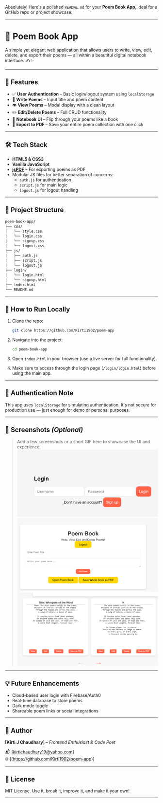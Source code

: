 Absolutely! Here's a polished `README.md` for your **Poem Book App**, ideal for a GitHub repo or project showcase:

---

# 📖 Poem Book App

A simple yet elegant web application that allows users to write, view, edit, delete, and export their poems — all within a beautiful digital notebook interface. ✍️✨

---

## 🚀 Features

- ✅ **User Authentication** – Basic login/logout system using `localStorage`
- 📝 **Write Poems** – Input title and poem content
- 👁️ **View Poems** – Modal display with a clean layout
- ✏️ **Edit/Delete Poems** – Full CRUD functionality
- 📖 **Notebook UI** – Flip through your poems like a book
- 📄 **Export to PDF** – Save your entire poem collection with one click

---

## 🛠️ Tech Stack

- **HTML5 & CSS3**
- **Vanilla JavaScript**
- **[jsPDF](https://github.com/parallax/jsPDF)** – For exporting poems as PDF
- Modular JS files for better separation of concerns:
  - `auth.js` for authentication
  - `script.js` for main logic
  - `logout.js` for logout handling

---

## 📂 Project Structure

```
poem-book-app/
├── css/
│   └── style.css
|   └── login.css
|   └── signup.css
|   └── logout.css
├── js/
│   ├── auth.js
│   ├── script.js
│   └── logout.js
├── login/
│   └── login.html
|   └── signup.html
├── index.html
└── README.md
```

---

## 🧪 How to Run Locally

1. Clone the repo:
   ```bash
   git clone https://github.com/Kirti1902/poem-app
   ```

2. Navigate into the project:
   ```bash
   cd poem-book-app
   ```

3. Open `index.html` in your browser (use a live server for full functionality).

4. Make sure to access through the login page (`/login/login.html`) before using the main app.

---

## 🔐 Authentication Note

This app uses `localStorage` for simulating authentication. It's not secure for production use — just enough for demo or personal purposes.

---

## 📸 Screenshots *(Optional)*

> Add a few screenshots or a short GIF here to showcase the UI and experience.
![Login Page](./images/image.png)
![Main Page](./images/image-1.png)
![Book Page](./images/image-2.png)
---

## 💡 Future Enhancements

- Cloud-based user login with Firebase/Auth0
- Real-time database to store poems
- Dark mode toggle
- Shareable poem links or social integrations

---

## 👤 Author

**[Kirti J Chaudhary]** – *Frontend Enthusiast & Code Poet*

📬 [kirtichaudhary19@yahoo.com]  
🌐 [(https://github.com/Kirti1902/poem-app)]

---

## 📃 License

MIT License. Use it, break it, improve it, and make it your own!

---